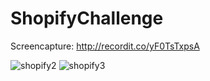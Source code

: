 # ShopifyChallenge

Screencapture:
http://recordit.co/yF0TsTxpsA

![shopify2](https://user-images.githubusercontent.com/23422139/39925309-1eba0d14-54f9-11e8-9856-1554cb7781d4.JPG)
![shopify3](https://user-images.githubusercontent.com/23422139/39925312-205ee310-54f9-11e8-807f-c01b336b23d1.JPG)

